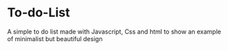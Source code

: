 # To-do-List
A simple to do list made with Javascript, Css and html to show an example of minimalist but beautiful design
